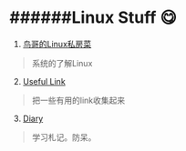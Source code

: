 ######Linux Stuff :yum: 
===

1. [鸟哥的Linux私房菜](http://linux.vbird.org/aboutmysite.php)  
>系统的了解Linux  

2. [Useful Link](./Useful_Link.md )  
>把一些有用的link收集起来  

3. [Diary](./Diary)  
>学习札记。防呆。  


